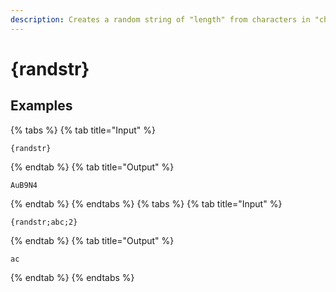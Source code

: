 ```yaml
---
description: Creates a random string of "length" from characters in "characters".
---
```

# {randstr}
## Examples
{% tabs %}
{% tab title="Input" %}
```text
{randstr}
```
{% endtab %}
{% tab title="Output" %}
```text
AuB9N4
```
{% endtab %}
{% endtabs %}
{% tabs %}
{% tab title="Input" %}
```text
{randstr;abc;2}
```
{% endtab %}
{% tab title="Output" %}
```text
ac
```
{% endtab %}
{% endtabs %}